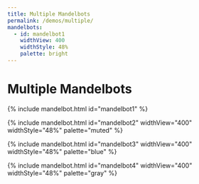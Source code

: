```yaml
---
title: Multiple Mandelbots
permalink: /demos/multiple/
mandelbots:
  - id: mandelbot1
    widthView: 400
    widthStyle: 48%
    palette: bright
---
```


# Multiple Mandelbots

{% include mandelbot.html id="mandelbot1" %}

{% include mandelbot.html id="mandelbot2" widthView="400" widthStyle="48%" palette="muted" %}

{% include mandelbot.html id="mandelbot3" widthView="400" widthStyle="48%" palette="blue" %}

{% include mandelbot.html id="mandelbot4" widthView="400" widthStyle="48%" palette="gray" %}
